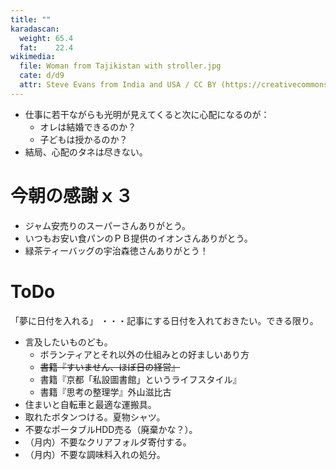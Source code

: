 ```yaml
---
title: ""
karadascan:
  weight: 65.4
  fat:    22.4
wikimedia:
  file: Woman from Tajikistan with stroller.jpg
  cate: d/d9
  attr: Steve Evans from India and USA / CC BY (https://creativecommons.org/licenses/by/2.0)
---
```


* 仕事に若干ながらも光明が見えてくると次に心配になるのが：
  * オレは結婚できるのか？
  * 子どもは授かるのか？
* 結局、心配のタネは尽きない。



# 今朝の感謝ｘ３

* ジャム安売りのスーパーさんありがとう。
* いつもお安い食パンのＰＢ提供のイオンさんありがとう。
* 緑茶ティーバッグの宇治森徳さんありがとう！


# ToDo

「夢に日付を入れる」
・・・記事にする日付を入れておきたい。できる限り。


* 言及したいものども。
  * ボランティアとそれ以外の仕組みとの好ましいあり方
  * ~~書籍『すいません、ほぼ日の経営』~~
  * 書籍『京都「私設圖書館」というライフスタイル』
  * 書籍『思考の整理学』外山滋比古
* 住まいと自転車と最適な運搬具。
* 取れたボタンつける。夏物シャツ。
* 不要なポータブルHDD売る（廃棄かな？）。
* （月内）不要なクリアフォルダ寄付する。
* （月内）不要な調味料入れの処分。

